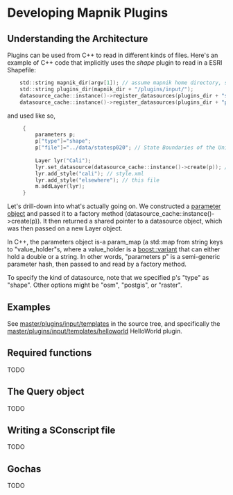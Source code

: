 <!-- Name: DevelopingPlugins -->
<!-- Version: 3 -->
<!-- Last-Modified: 2010/10/27 20:21:46 -->
<!-- Author: rcoup -->
# Developing Mapnik Plugins

## Understanding the Architecture

Plugins can be used from C++ to read in different kinds of files. Here's an example of C++ code that implicitly uses the _shape_ plugin to read in a ESRI Shapefile:

```c
    std::string mapnik_dir(argv[1]); // assume mapnik home directory, such as "~/src/mapnik" passed in
    std::string plugins_dir(mapnik_dir + "/plugins/input/");
    datasource_cache::instance()->register_datasources(plugins_dir + "shape"); // ESRI SHP support
    datasource_cache::instance()->register_datasources(plugins_dir + "postgis"); // PostGIS integration
```

and used like so,

```c
     {
         parameters p;
         p["type"]="shape";
         p["file"]="../data/statesp020"; // State Boundaries of the United States [SHP]
    
         Layer lyr("Cali");
         lyr.set_datasource(datasource_cache::instance()->create(p)); // Note use of datasource_cache factory method here!
         lyr.add_style("cali"); // style.xml
         lyr.add_style("elsewhere"); // this file
         m.addLayer(lyr);
     }
```

Let's drill-down into what's actually going on. We constructed a [parameter object](https://github.com/mapnik/mapnik/blob/master/include/mapnik/params.hpp) and passed it to a factory method (datasource_cache::instance()->create(p)). It then returned a shared pointer to a datasource object, which was then passed on a new Layer object.

In C++, the parameters object is-a param_map (a std::map from string keys to "value_holder"s, where a value_holder is a [boost::variant](http://www.boost.org/doc/libs/1_36_0/doc/html/variant.html#variant.intro) that can either hold a double or a string. In other words, "parameters p" is a semi-generic parameter hash, then passed to and read by a factory method.

To specify the kind of datasource, note that we specified p's "type" as "shape". Other options might be "osm", "postgis", or "raster".

## Examples

See [master/plugins/input/templates](https://github.com/mapnik/mapnik/tree/master/plugins/input/templates) in the source tree, and specifically the [master/plugins/input/templates/helloworld](https://github.com/mapnik/mapnik/tree/master/plugins/input/templates) HelloWorld plugin.

## Required functions

TODO

## The Query object

TODO

## Writing a SConscript file

TODO

## Gochas

TODO



